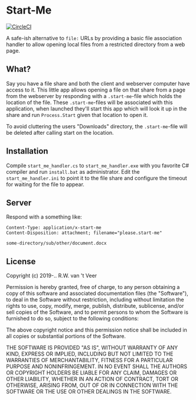 # Start-Me

[![CircleCI](https://circleci.com/gh/remvee/start-me.svg?style=svg)](https://circleci.com/gh/remvee/start-me)

A safe-ish alternative to `file:` URLs by providing a basic file association
handler to allow opening local files from a restricted directory from a web
page.

## What?

Say you have a file share and both the client and webserver computer have
access to it.  This little app allows opening a file on that share from a page
from the webserver by responding with a `.start-me`-file which holds the
location of the file.  These `.start-me`-files will be associated with this
application, when launched they'll start this app which will look it up in the
share and run `Process.Start` given that location to open it.

To avoid cluttering the users "Downloads" directory, the `.start-me`-file will
be deleted after calling start on the location.

## Installation

Compile `start_me_handler.cs` to `start_me_handler.exe` with you favorite C#
compiler and run `install.bat` as administrator.  Edit the
`start_me_handler.ini` to point it to the file share and configure the timeout
for waiting for the file to appear.

## Server

Respond with a something like:

    Content-Type: application/x-start-me
    Content-Disposition: attachment; filename="please.start-me"
    
    some-directory/sub/other/document.docx
    
## License

Copyright (c) 2019-.. R.W. van 't Veer

Permission is hereby granted, free of charge, to any person obtaining a copy
of this software and associated documentation files (the "Software"), to deal
in the Software without restriction, including without limitation the rights
to use, copy, modify, merge, publish, distribute, sublicense, and/or sell
copies of the Software, and to permit persons to whom the Software is
furnished to do so, subject to the following conditions:

The above copyright notice and this permission notice shall be included in all
copies or substantial portions of the Software.

THE SOFTWARE IS PROVIDED "AS IS", WITHOUT WARRANTY OF ANY KIND, EXPRESS OR
IMPLIED, INCLUDING BUT NOT LIMITED TO THE WARRANTIES OF MERCHANTABILITY,
FITNESS FOR A PARTICULAR PURPOSE AND NONINFRINGEMENT. IN NO EVENT SHALL THE
AUTHORS OR COPYRIGHT HOLDERS BE LIABLE FOR ANY CLAIM, DAMAGES OR OTHER
LIABILITY, WHETHER IN AN ACTION OF CONTRACT, TORT OR OTHERWISE, ARISING FROM,
OUT OF OR IN CONNECTION WITH THE SOFTWARE OR THE USE OR OTHER DEALINGS IN THE
SOFTWARE.
